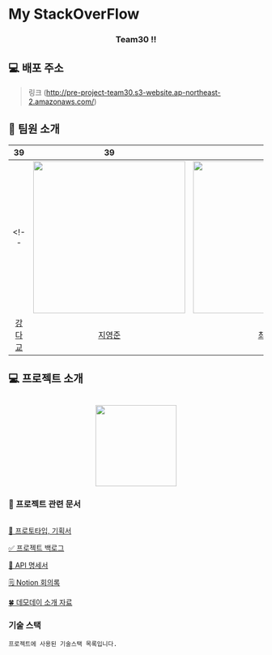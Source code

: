 #  My StackOverFlow 

<div align="center">   
<!--     <img src="" width="280px"/> -->
    <h3>Team30 !!</h3>
</div>

## 💻 배포 주소

> 링크 (http://pre-project-team30.s3-website.ap-northeast-2.amazonaws.com/)




    
## 👥 팀원 소개



|39|39|39|39|
|:---:|:---:|:---:|:---:|
<!-- |<img src="" width="300"/>|<img src="" width="300"/>|<img src="" width="300"/>|<img src="" width="300"/>| -->
|[강다교](https://github.com/)|[지영준](https://github.com/)|[최진아](https://github.com/)|[한상준](https://github.com/)|


## 💻 프로젝트 소개

```

```

<div align="center">
<img src="" height="160" />
</div>





### 📂 프로젝트 관련 문서

```

```

[🎨 프로토타입, 기획서](https://www.figma.com/file/ZXDGBL14spjQN5Sg5oNKmk/F4---Dukscord-team-library?node-id=0%3A1)

[✅ 프로젝트 백로그](https://docs.google.com/spreadsheets/d/1ZE9i0EBaLrRuUyG1Lm7QnRl2xQV2y2bbJFFlxtXfe3s/edit#gid=0)

[📡 API 명세서](https://documenter.getpostman.com/view/14299488/UVJcncc2)

[🗒 Notion 회의록](https://seojinseojin.notion.site/Boost-Camp-Final-Project-78fc4440fc2d45d99b5f47b9bac60fec)

[🍀 데모데이 소개 자료](https://seojinseojin.notion.site/ecb9c3c8db3346cd97ad5d35fde624c0)

    
### 기술 스택

```
프로젝트에 사용된 기술스택 목록입니다.
```


